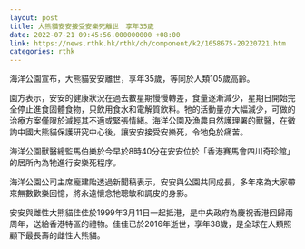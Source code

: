 ```yaml
---
layout: post
title: 大熊貓安安接受安樂死離世　享年35歲
date: 2022-07-21 09:45:56.000000000 +08:00
link: https://news.rthk.hk/rthk/ch/component/k2/1658675-20220721.htm
categories: rthk
---
```


海洋公園宣布，大熊貓安安離世，享年35歲，等同於人類105歲高齡。

園方表示，安安的健康狀況在過去數星期慢慢轉差，食量逐漸減少，星期日開始完全停止進食固體食物，只飲用食水和電解質飲料。牠的活動量亦大幅減少，可做的治療方案僅限於減輕其不適或緊張情緒。海洋公園及漁農自然護理署的獸醫，在徵詢中國大熊貓保護研究中心後，讓安安接受安樂死，令牠免於痛苦。

海洋公園獸醫總監馬伯樂於今早於8時40分在安安位於「香港賽馬會四川奇珍館」的居所內為牠進行安樂死程序。

海洋公園公司主席龐建貽透過新聞稿表示，安安與公園共同成長，多年來為大家帶來無數歡樂回憶，將永遠懷念牠聰敏和調皮的身影。

安安與雌性大熊貓佳佳於1999年3月11日一起抵港，是中央政府為慶祝香港回歸兩周年，送給香港特區的禮物。佳佳已於2016年逝世，享年38歲，是全球在人類照顧下最長壽的雌性大熊貓。
